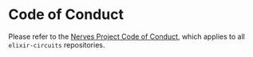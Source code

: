 # Code of Conduct

Please refer to the [Nerves Project Code of Conduct], which applies to all `elixir-circuits` repositories.

[Nerves Project Code of Conduct]: https://github.com/elixir-circuits/circuits_uart/blob/master/CODE_OF_CONDUCT.md
